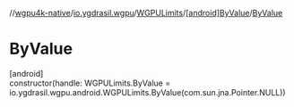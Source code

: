 //[wgpu4k-native](../../../../index.md)/[io.ygdrasil.wgpu](../../index.md)/[WGPULimits](../index.md)/[[android]ByValue](index.md)/[ByValue](-by-value.md)

# ByValue

[android]\
constructor(handle: WGPULimits.ByValue = io.ygdrasil.wgpu.android.WGPULimits.ByValue(com.sun.jna.Pointer.NULL))